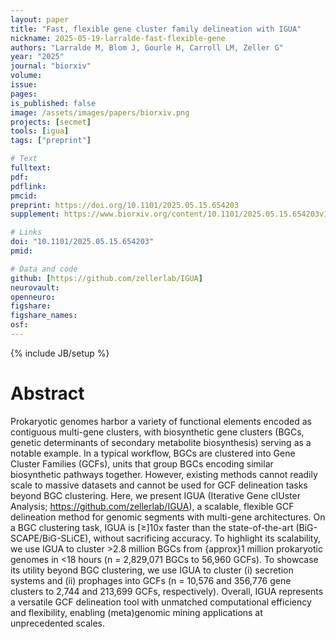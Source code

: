 ```yaml
---
layout: paper
title: "Fast, flexible gene cluster family delineation with IGUA"
nickname: 2025-05-19-larralde-fast-flexible-gene
authors: "Larralde M, Blom J, Gourle H, Carroll LM, Zeller G"
year: "2025"
journal: "biorxiv"
volume:
issue:
pages:
is_published: false
image: /assets/images/papers/biorxiv.png
projects: [secmet]
tools: [igua]
tags: ["preprint"]

# Text
fulltext:
pdf:
pdflink:
pmcid:
preprint: https://doi.org/10.1101/2025.05.15.654203
supplement: https://www.biorxiv.org/content/10.1101/2025.05.15.654203v1.supplementary-material

# Links
doi: "10.1101/2025.05.15.654203"
pmid:

# Data and code
github: [https://github.com/zellerlab/IGUA]
neurovault:
openneuro:
figshare:
figshare_names:
osf:
---
```

{% include JB/setup %}

# Abstract

Prokaryotic genomes harbor a variety of functional elements encoded as contiguous multi-gene clusters, with biosynthetic gene clusters (BGCs, genetic determinants of secondary metabolite biosynthesis) serving as a notable example. In a typical workflow, BGCs are clustered into Gene Cluster Families (GCFs), units that group BGCs encoding similar biosynthetic pathways together. However, existing methods cannot readily scale to massive datasets and cannot be used for GCF delineation tasks beyond BGC clustering. Here, we present IGUA (Iterative Gene clUster Analysis; https://github.com/zellerlab/IGUA), a scalable, flexible GCF delineation method for genomic segments with multi-gene architectures. On a BGC clustering task, IGUA is [&ge;]10x faster than the state-of-the-art (BiG-SCAPE/BiG-SLiCE), without sacrificing accuracy. To highlight its scalability, we use IGUA to cluster >2.8 million BGCs from {approx}1 million prokaryotic genomes in <18 hours (n = 2,829,071 BGCs to 56,960 GCFs). To showcase its utility beyond BGC clustering, we use IGUA to cluster (i) secretion systems and (ii) prophages into GCFs (n = 10,576 and 356,776 gene clusters to 2,744 and 213,699 GCFs, respectively). Overall, IGUA represents a versatile GCF delineation tool with unmatched computational efficiency and flexibility, enabling (meta)genomic mining applications at unprecedented scales.
